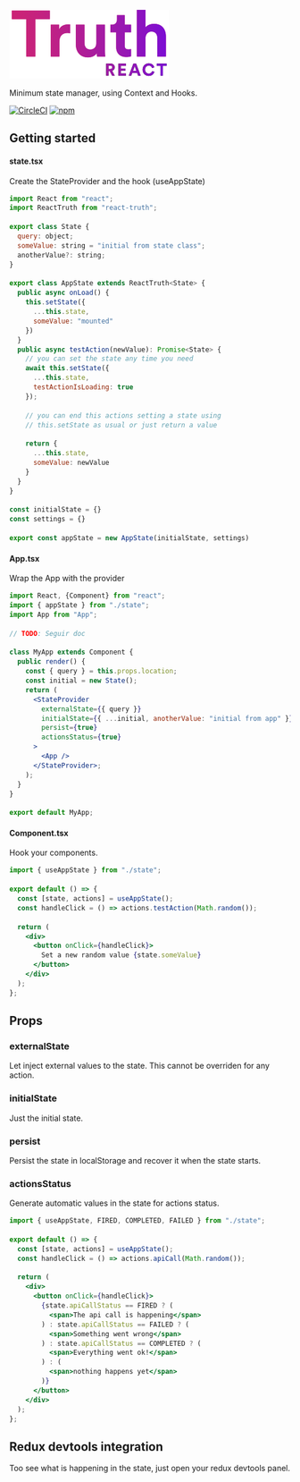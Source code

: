 ![](logo.png)

Minimum state manager, using Context and Hooks.

[![CircleCI](https://circleci.com/gh/zapaiamarce/react-truth.svg?style=shield)](https://circleci.com/gh/zapaiamarce/react-truth) [![npm](https://img.shields.io/npm/v/react-truth/latest.svg?color=brightgreen)](https://www.npmjs.com/package/react-truth)

## Getting started

#### state.tsx

Create the StateProvider and the hook (useAppState)

```jsx
import React from "react";
import ReactTruth from "react-truth";

export class State {
  query: object;
  someValue: string = "initial from state class";
  anotherValue?: string;
}

export class AppState extends ReactTruth<State> {
  public async onLoad() {
    this.setState({
      ...this.state,
      someValue: "mounted"
    })
  }
  public async testAction(newValue): Promise<State> {
    // you can set the state any time you need
    await this.setState({
      ...this.state,
      testActionIsLoading: true
    });

    // you can end this actions setting a state using
    // this.setState as usual or just return a value

    return {
      ...this.state,
      someValue: newValue
    }
  }
}

const initialState = {}
const settings = {}

export const appState = new AppState(initialState, settings)

```

#### App.tsx

Wrap the App with the provider

```jsx
import React, {Component} from "react";
import { appState } from "./state";
import App from "App";

// TODO: Seguir doc

class MyApp extends Component {
  public render() {
    const { query } = this.props.location;
    const initial = new State();
    return (
      <StateProvider
        externalState={{ query }}
        initialState={{ ...initial, anotherValue: "initial from app" }}
        persist={true}
        actionsStatus={true}
      >
        <App />
      </StateProvider>;
    );
  }
}

export default MyApp;
```

#### Component.tsx

Hook your components.

```jsx
import { useAppState } from "./state";

export default () => {
  const [state, actions] = useAppState();
  const handleClick = () => actions.testAction(Math.random());

  return (
    <div>
      <button onClick={handleClick}>
        Set a new random value {state.someValue}
      </button>
    </div>
  );
};
```

## Props

### externalState

Let inject external values to the state. This cannot be overriden for any action.

### initialState

Just the initial state.

### persist

Persist the state in localStorage and recover it when the state starts.

### actionsStatus

Generate automatic values in the state for actions status.

```jsx
import { useAppState, FIRED, COMPLETED, FAILED } from "./state";

export default () => {
  const [state, actions] = useAppState();
  const handleClick = () => actions.apiCall(Math.random());

  return (
    <div>
      <button onClick={handleClick}>
        {state.apiCallStatus == FIRED ? (
          <span>The api call is happening</span>
        ) : state.apiCallStatus == FAILED ? (
          <span>Something went wrong</span>
        ) : state.apiCallStatus == COMPLETED ? (
          <span>Everything went ok!</span>
        ) : (
          <span>nothing happens yet</span>
        )}
      </button>
    </div>
  );
};
```

## Redux devtools integration

Too see what is happening in the state, just open your redux devtools panel.
